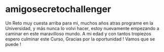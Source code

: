 # amigosecretochallenger
Un Reto muy cuesta arriba para mi, muchos años atras programe en la Universidad, y más nunca lo volvi hacer, estoy nuevamente empezando a caminar en este maravilloso mundo.
A mi edad y con tantos tropiezos espero culminar este Curso, Gracias por la oportunidad !
Vamos que se puede !
